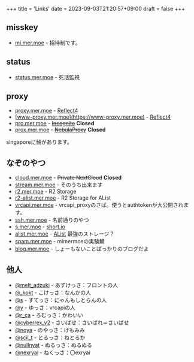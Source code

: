 +++
title = 'Links'
date = 2023-09-03T21:20:57+09:00
draft = false
+++
## misskey
- [mi.mer.moe](https://mi.mer.moe) - 招待制です。

## status
- [status.mer.moe](https://status.mer.moe) - 死活監視

## proxy
- [proxy.mer.moe](https://proxy.mer.moe) - [Reflect4](https://reflect4.me)
- [www-proxy.mer.moe](https://www-proxy.mer.moe) - [Reflect4](https://reflect4.me)
- [pro.mer.moe](https://pro.mer.moe) - ~~[Incognito](https://github.com/amethystnetwork-dev/Incognito)~~ **Closed**
- [prox.mer.moe](https://prox.mer.moe) - ~~[NebulaProxy](https://github.com/NebulaServices/Nebula)~~ **Closed**

singaporeに鯖があります。

## なぞのやつ
- [cloud.mer.moe](https://cloud.mer.moe) - ~~Private NextCloud~~ **Closed**
- [stream.mer.moe](https://stream.mer.moe) - そのうち出来ます
- [r2.mer.moe](https://r2.mer.moe) - R2 Storage
- [r2-alist.mer.moe](https://r2-alist.mer.moe) - R2 Storage for AList
- [vrcapi.mer.moe](https://vrcapi.mer.moe) - vrcapi_proxyのさば。使うとauthtokenが大公開されます。
- [ssh.mer.moe](https://ssh.mer.moe) - 名前通りのやつ
- [s.mer.moe](https://s.mer.moe) - [short.io](https://short.io)
- [alist.mer.moe](https://alist.mer.moe) - [AList](https://github.com/alist-org/alist) 最強のストレージ？
- [spam.mer.moe](https://spam.mer.moe) - mimermoeの実験鯖
- [blog.mer.moe](https://blog.mer.moe/) - しょーもないことばっかりのブログだよ

## 他人
- [@melt_adzuki](https://misskey.io/@melt_adzuki) - あずけっさ：フロントの人
- [@_kokt](https://simkey.net/@_kokt) - こけっさ：なんかの人
- [@s](https://honi.stesan.dev/@s) - すてっさ：にゃんもしとらんの人
- [@y](https://yumk.xyz/@y) - ゆっさ：vrcapiの人
- [@r_ca](https://62ki.net/@r_ca) - ろむっさ：かわいい
- [@cyberrex_v2](https://misskey.io/@cyberrex_v2) - さいばせ：さいばれ＝さいばせ
- [@noya](https://calc.menac.at/@noya) - のやっさ：けもみみ
- [@scil_t](https://misskey.network/@scil_t) - とるっさ：ねとるか
- [@nullnyat](https://nemunyaa.nca10.net/@nullnyat) - ぬるっさ：ぬるぬる
- [@nexryai](https://social.sda1.net/@nexryai) - ねくっさ：〇exryai

